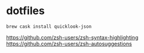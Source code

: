 # dotfiles


`brew cask install quicklook-json`


https://github.com/zsh-users/zsh-syntax-highlighting
https://github.com/zsh-users/zsh-autosuggestions
